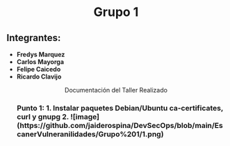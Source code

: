 <html>
<head>
<div align = "center">
<h1>Grupo 1</h1>
</div>
</head>
<body>
<h2>Integrantes:</h2>
<ul>
<li><strong>Fredys Marquez</strong></li>
<li><strong>Carlos Mayorga</strong></li>
<li><strong>Felipe Caicedo</strong></li>
<li><strong>Ricardo Clavijo</strong></li>
</ul>

<div align = "center">
Documentación del Taller Realizado
</div>


<ul>
<h3>Punto 1:
1.	Instalar paquetes Debian/Ubuntu ca-certificates, curl y gnupg 
2.	![image](https://github.com/jaiderospina/DevSecOps/blob/main/EscanerVulneranilidades/Grupo%201/1.png)


